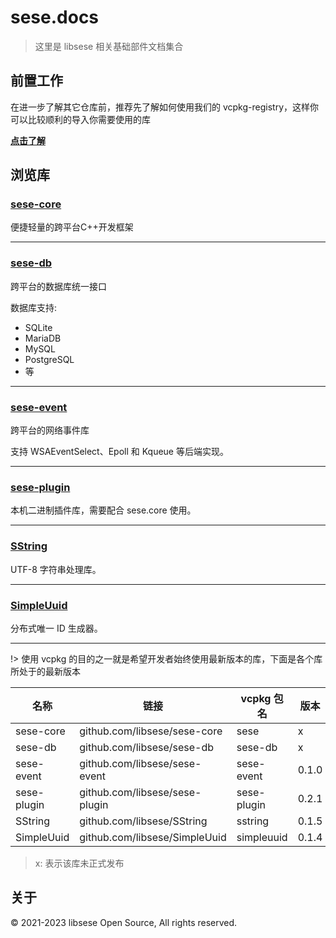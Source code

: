 # sese.docs

> 这里是 libsese 相关基础部件文档集合

## 前置工作

在进一步了解其它仓库前，推荐先了解如何使用我们的 vcpkg-registry，这样你可以比较顺利的导入你需要使用的库

[**点击了解**](./project/vcpkg-registry/README.md)

## 浏览库

### [sese-core](./project/sese-core/README.md)

便捷轻量的跨平台C++开发框架

---

### [sese-db](./project/sese-db/README.md)

跨平台的数据库统一接口

数据库支持:

- SQLite
- MariaDB
- MySQL
- PostgreSQL
- 等

---

### [sese-event](./project/sese-event/README.md)

跨平台的网络事件库

支持 WSAEventSelect、Epoll 和 Kqueue 等后端实现。

---

### [sese-plugin](./project/sese-plugin/README.md)

本机二进制插件库，需要配合 sese.core 使用。

---

### [SString](./project/SString/README.md)

UTF-8 字符串处理库。

---

### [SimpleUuid](./project/SimpleUuid/README.md)

分布式唯一 ID 生成器。

---

!> 使用 vcpkg 的目的之一就是希望开发者始终使用最新版本的库，下面是各个库所处于的最新版本

| 名称          | 链接                             | vcpkg 包名    | 版本    |
|-------------|--------------------------------|-------------|-------|
| sese-core   | github.com/libsese/sese-core   | sese        | x     |
| sese-db     | github.com/libsese/sese-db     | sese-db     | x     |
| sese-event  | github.com/libsese/sese-event  | sese-event  | 0.1.0 |
| sese-plugin | github.com/libsese/sese-plugin | sese-plugin | 0.2.1 |
| SString     | github.com/libsese/SString     | sstring     | 0.1.5 |
| SimpleUuid  | github.com/libsese/SimpleUuid  | simpleuuid  | 0.1.4 |

> x: 表示该库未正式发布

## 关于

© 2021-2023 libsese Open Source, All rights reserved.